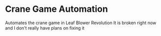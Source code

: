 # Crane Game Automation
 Automates the crane game in Leaf Blower Revolution
 It is broken right now and I don't really have plans on fixing it
